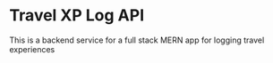 # Travel XP Log API

This is a backend service for a full stack MERN app for logging travel experiences